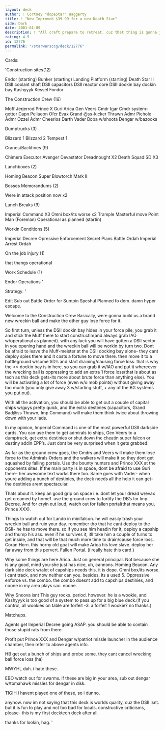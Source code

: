 ```yaml
---
layout: deck
author: ! Cortney "dope5tar" Haggerty
title: ! "New Improved $39 99 for a new Death Star"
side: Dark
date: 2001-01-09
description: ! "All craft prepare to retreat, cuz that thing is gonna jack us up"
rating: 4.5
id: 12776
permalink: "/starwarsccg/deck/12776"
---
```

Cards: 

'Construction sites(12)

Endor (starting)
Bunker (starting)
Landing Platform (starting)
Death Star II
DSII coolant shaft
DSII capacitors
DSII reactor core
DSII dockin bay
 dockin bay
Kashyyyk
Kessel
Fondor

The Construction Crew (16)

Moff Jerjerrod
Prince X
Guri
Arica
Gen Veers
Cmdr Igar
Cmdr system-getter
Capn Pellaeon
Ofcr Evax
Grand @ss-kicker Thrawn
Admr Piehole
Admr Ozzel
Admr Cheerios
Darth Vader
Boba w/shoota
Dengar w/bazooka

Dumptrucks (3)

Blizzard 1
Blizzard 2
Tempest 1

Cranes/Backhoes (9)

Chimera
Executor
Avenger
Devastator
Dreadnought X2
Death Squad SD X3

Lunchboxes (2)

Homing Beacon
Super Blowtorch Mark II

Bosses Memorandums (2)

Were in attack position now x2

Lunch Breaks (9)

Imperial Command X3
Omni box/its worse x2
Trample
Masterful move
Point Man (Foreman)
Operational as planned (startin)

Workin Conditions (5)

Imperial Decree
Opressive Enforcement
Secret Plans
Battle Ordah
Imperial Arrest Ordah

On the job injury (1)

that thangs operational

Work Schedule (1)

Endor Operations
'

Strategy: '

Edit Sub out Battle Order for Sumpin Speshul Planned fo dem. damn hyper escape.

Welcome to the Construction Crew Basically, were gonna build us a brand new wreckin ball and make the other guy lose force for it.

So first turn, unless the DSII dockin bay hides in your force pile, you grab it and stick the Muff there to start constructin(and always grab IAO w/operational as planned). with any luck you will have gotten a DSII sector in you opening hand and the wreckin ball will be workin by turn two.  Dont be afraid to leave the Muff-meister at the DSII docking bay alone- they cant deploy spies there and it costs a fortune to move there. then move it to a battleground w/some SD’s and start draining/causing force loss.	that is why the <> dockin bay is in here, so you can grab it w/IAO and put it whereever the wrecking ball is oppressing to add an extra 1 force loss(that is about as tech as this deck gets-its more about brute force than anything else).  You will be activating a lot of force (even w/o mob points) without giving away too much (you only give away 3 w/starting stuff, + any of the BG systems you put out).

 With all the activation, you should be able to get out a couple of capital ships w/guys pretty quick, and the extra destinies (capacitors, Grand Bad@ss Thrawn, Imp Command) will make them think twice about throwing down with your lads.

In my opinion, Imperial Command is one of the most powerful DSII darkside cards. You can use them to get admirals to ships, Gen Veers to a dumptruck, get extra destinies or shut down the cheatin super falcon or destiny addin EPP’s. Just dont be very surprised when it gets grabbed.

As far as the ground crew goes, the Cmdrs and Veers will make them lose force to the Admirals Orders and the walkers will make it so they dont get squashed by falling portals. Use the bounty hunters and Prince XXX at the opponents sites.  If the main party is in space, dont be afraid to use Guri there- her awesome text works there too. Same goes with Vader- when youre adding a bunch of destinies, the deck needs all the help it can get- the destinies arent spectacular.

Thats about it.  keep an good grip on space i.e. dont let your dread w/evax get creamed by home1. use the ground crew to fortify the DB’s for Imp Decree. And for cryin out loud, watch out for fallen portal(that means you, Prince XXX).

Things to watch out for
Lando in minifalcon.  he will easily trash your wreckin ball and ruin your day. remember tho that he cant deploy to the DSII- he has to move there.  so if you see him headin for it, deploy a capship and thump his ass. even if he survives it, itll take him a couple of turns to get inside, and that will be that much more time to drain/cause force loss.
Coran Horn. this horny old goat will make Arica his love slave. deploy her far away from this pervert.
Fallen Portal. (i really hate this card.)

Why some things are here
Arica. Just on general principal. Not because she is any good, mind you-she just has nice, uh, cannons.
Homing Beacon. Any dark side deck w/alot of capships needs this. it is dope.
Omni box/its worse. i cant track, and now neither can you. besides, its a used 5.
Oppressive enforce vs. the combo. the combo doesnt add to capships destinies, and noone in my area plays sac. noone.

Why Snoova isnt
This guy rocks. period. however. he is a wookie, and Kashyyyk is too good of a system to pass up for a big blue deck.(if you control, all wookies on table are forfeit -3. a forfeit 1 wookie? no thanks.)

Matchups.

Agents
get Imperial Decree going ASAP. you should be able to contain those stupid rats from there.

Profit
put Prince XXX and Dengar w/patriot missle launcher in the audience chamber, then refer to above agents info.

HB
get out a bunch of ships and probe some. they cant cancel wrecking ball force loss (ha)

MWYHL
duh. i hate these.

EBO
watch out for swarms. if these are big in your area, sub out dengar w/tomahawk missles for dengar in disk.

TIGIH
i havent played one of these, so i dunno.

anyhow. now im not saying that this deck is worlds quality, cuz the DSII isnt. but it is fun to play and not too bad for locals. constructive criticisms, please- this is my first decktech deck after all.

thanks for lookin,
hag.  '

